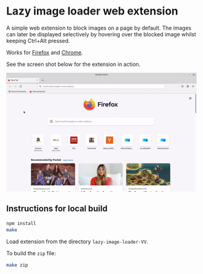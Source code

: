 
# Lazy image loader web extension

A simple web extension to block images on a page by default. The images can
later be displayed selectively by hovering over the blocked image whilst
keeping Ctrl+Alt pressed.

Works for
[Firefox](https://addons.mozilla.org/firefox/addon/lazy-image-loader) and
[Chrome](https://chrome.google.com/webstore/detail/lazy-image-loader/ioiepeflnpgjmlngjjedadabagckkhda).

See the screen shot below for the extension in action.

![demo](files/demo.gif)

## Instructions for local build

```sh
npm install
make
```

Load extension from the directory `lazy-image-loader-VV`.

To build the `zip` file:

```sh
make zip
```

<!-- vim: set tw=80 spell: -->
